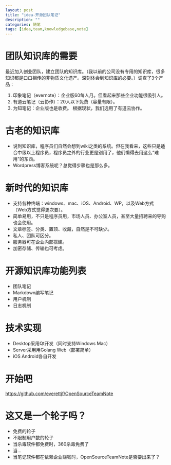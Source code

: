 ```yaml
---
layout: post
title: "idea-开源团队笔记"
description: ""
categories: 随笔
tags: [idea,team,knowledgebase,note]
---
```


# 团队知识库的需要
最近加入创业团队，建立团队的知识库。（我以前的公司没有专用的知识库，很多知识都是口口相传的非物质文化遗产。深刻体会到知识库的必要。）调查了3个产品：
1. 印象笔记（evernote）：企业版60每人月。但看起来那些企业功能很吸引人。
2. 有道云笔记（云协作）：20人以下免费（容量有限）。
3. 为知笔记：企业版也是收费。
根据现状，我们选用了有道云协作。

# 古老的知识库
- 说到知识库，程序员们自然会想到wiki之类的系统。但在我看来，这些只是适合中级以上程序员，程序员之外的行业更是别用了，他们懒得去用这么“难用”的东西。
- Wordpress博客系统呢？总觉得步骤也是那么多。

# 新时代的知识库
- 支持各种终端：windows、mac、iOS、Android、WP，以及Web方式（Web方式觉得更次要）。
- 简单易用，不只是程序员用，市场人员、办公室人员，甚至大量招聘来的导购也会使用。
- 文章标签、分类、置顶、收藏，自然是不可缺少。
- 私人、团队可区分。
- 服务器可在企业内部搭建。
- 加密存储、传输也可考虑。

# 开源知识库功能列表
- 团队笔记
- Markdown编写笔记
- 用户机制
- 日志机制

# 技术实现
- Desktop采用Qt开发（同时支持Windows Mac）
- Server采用用Golang Web（部署简单）
- iOS Android各自开发

# 开始吧
https://github.com/everettjf/OpenSourceTeamNote

# 这又是一个轮子吗？
- 免费的轮子
- 不限制用户数的轮子
- 当杀毒软件都免费时，360杀毒免费了
- 当...
- 当笔记软件都在依赖企业赚钱时，OpenSourceTeamNote是否要出来了？



